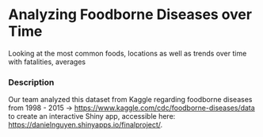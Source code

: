 # Analyzing Foodborne Diseases over Time 

Looking at the most common foods, locations as well as trends over time with fatalities, averages

### Description

Our team analyzed this dataset from Kaggle regarding foodborne diseases from 1998 - 2015 -> https://www.kaggle.com/cdc/foodborne-diseases/data to create an interactive Shiny app, accessible here: https://danielnguyen.shinyapps.io/finalproject/. 
